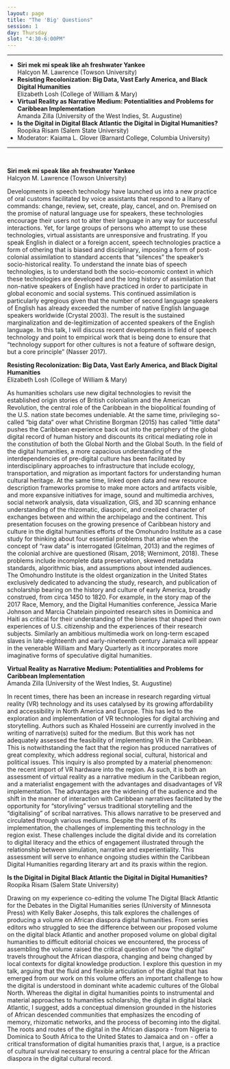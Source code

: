 ```yaml
---
layout: page
title: "The 'Big' Questions"
session: 1
day: Thursday
slot: "4:30-6:00PM"
---
```



---

- **Siri mek mi speak like ah freshwater Yankee**\
Halcyon M. Lawrence (Towson University)
- **Resisting Recolonization: Big Data, Vast Early America, and Black Digital Humanities**\
Elizabeth Losh (College of William & Mary)
- **Virtual Reality as Narrative Medium: Potentialities and Problems for Caribbean Implementation**\
Amanda Zilla (University of the West Indies, St. Augustine) 
- **Is the Digital in Digital Black Atlantic the Digital in Digital Humanities?**\
Roopika Risam (Salem State University)
- Moderator: Kaiama L. Glover (Barnard College, Columbia University)

---

<br>

**Siri mek mi speak like ah freshwater Yankee**\
Halcyon M. Lawrence (Towson University)

Developments in speech technology have launched us into a new practice of oral
customs facilitated by voice assistants that respond to a litany of commands: change,
review, set, create, play, cancel, and on. Premised on the promise of natural language use
for speakers, these technologies encourage their users not to alter their language in any
way for successful interactions. Yet, for large groups of persons who attempt to use these
technologies, virtual assistants are unresponsive and frustrating. If you speak English in
dialect or a foreign accent, speech technologies practice a form of othering that is biased
and disciplinary, imposing a form of post-colonial assimilation to standard accents that
“silences” the speaker’s socio-historical reality. To understand the innate bias of speech
technologies, is to understand both the socio-economic context in which these technologies
are developed and the long history of assimilation that non-native speakers of English have
practiced in order to participate in global economic and social systems. This continued
assimilation is particularly egregious given that the number of second language speakers of
English has already exceeded the number of native English language speakers worldwide
(Crystal 2003). The result is the sustained marginalization and de-legitimization of
accented speakers of the English language. In this talk, I will discuss recent developments
in field of speech technology and point to empirical work that is being done to ensure that
“technology support for other cultures is not a feature of software design, but a core
principle” (Nasser 2017).


**Resisting Recolonization: Big Data, Vast Early America, and Black Digital Humanities**\
Elizabeth Losh (College of William & Mary)

As humanities scholars use new digital technologies to revisit the established origin stories of British colonialism and the American Revolution, the central role of the Caribbean in the biopolitical founding of the U.S. nation state becomes undeniable. At the same time, privileging so-called “big data” over what Christine Borgman (2015) has called “little data” pushes the Caribbean experience back out into the periphery of the global digital record of human history and discounts its critical mediating role in the constitution of both the Global North and the Global South. In the field of the digital humanities, a more capacious understanding of the interdependencies of pre-digital culture has been facilitated by interdisciplinary approaches to infrastructure that include ecology, transportation, and migration as important factors for understanding human cultural heritage. At the same time, linked open data and new resource description frameworks promise to make more actors and artifacts visible, and more expansive initiatives for image, sound and multimedia archives, social network analysis, data visualization, GIS, and 3D scanning enhance understanding of the rhizomatic, diasporic, and creolized character of exchanges between and within the archipelago and the continent. This presentation focuses on the growing presence of Caribbean history and culture in the digital humanities efforts of the Omohundro Institute as a case study for thinking about four essential problems that arise when the concept of “raw data” is interrogated (Gitelman, 2013) and the regimes of the colonial archive are questioned (Risam, 2018; Wernimont, 2018). These problems include incomplete data preservation, skewed metadata standards, algorithmic bias, and assumptions about intended audiences. The Omohundro Institute is the oldest organization in the United States exclusively dedicated to advancing the study, research, and publication of scholarship bearing on the history and culture of early America, broadly construed, from circa 1450 to 1820. For example, in the story map of the 2017 Race, Memory, and the Digital Humanities conference, Jessica Marie Johnson and Marcia Chatelain pinpointed research sites in Dominica and Haiti as critical for their understanding of the binaries that shaped their own experiences of U.S. citizenship and the experiences of their research subjects. Similarly an ambitious multimedia work on long-term escaped slaves in late-eighteenth and early-nineteenth century Jamaica will appear in the venerable William and Mary Quarterly as it incorporates more imaginative forms of speculative digital humanities.

**Virtual Reality as Narrative Medium: Potentialities and Problems for Caribbean Implementation**\
Amanda Zilla (University of the West Indies, St. Augustine) 

In recent times, there has been an increase in research regarding virtual reality (VR) technology and its uses catalysed by its growing affordability and accessibility in North America and Europe. This has led to the exploration and implementation of VR technologies for digital archiving and storytelling. Authors such as Khaled Hosseini are currently involved in the writing of narrative(s) suited for the medium. But this work has not adequately assessed the feasibility of implementing VR in the Caribbean. This is notwithstanding the fact that the region has produced narratives of great complexity, which address regional social, cultural, historical and political issues. This inquiry is also prompted by a material phenomenon: the recent import of VR hardware into the region. As such, it is both an assessment of virtual reality as a narrative medium in the Caribbean region, and a materialist engagement with the advantages and disadvantages of VR implementation. The advantages are the widening of the audience and the shift in the manner of interaction with Caribbean narratives facilitated by the opportunity for “storyliving” versus traditional storytelling and the “digitalising” of scribal narratives. This allows narrative to be preserved and circulated through various mediums. Despite the merit of its implementation, the challenges of implementing this technology in the region exist. These challenges include the digital divide and its correlation to digital literacy and the ethics of engagement illustrated through the relationship between simulation, narrative and experientiality. This assessment will serve to enhance ongoing studies within the Caribbean Digital Humanities regarding literary art and its praxis within the region.

**Is the Digital in Digital Black Atlantic the Digital in Digital Humanities?**\
Roopika Risam (Salem State University)

Drawing on my experience co-editing the volume The Digital Black Atlantic for the Debates in the Digital Humanities series (University of Minnesota Press) with Kelly Baker Josephs, this talk explores the challenges of producing a volume on African diaspora digital humanities. From series editors who struggled to see the difference between our proposed volume on the digital black Atlantic and another proposed volume on global digital humanities to difficult editorial choices we encountered, the process of assembling the volume raised the critical question of how “the digital” travels throughout the African diaspora, changing and being changed by local contexts for digital knowledge production. I explore this question in my talk, arguing that the fluid and flexible articulation of the digital that has emerged from our work on this volume offers an important challenge to how the digital is understood in dominant white academic cultures of the Global North. Whereas the digital in digital humanities points to instrumental and material approaches to humanities scholarship, the digital in digital black Atlantic, I suggest, adds a conceptual dimension grounded in the histories of African descended communities that emphasizes the encoding of memory, rhizomatic networks, and the process of becoming into the digital. The roots and routes of the digital in the African diaspora - from Nigeria to Dominica to South Africa to the United States to Jamaica and on - offer a critical transformation of digital humanities praxis that, I argue, is a practice of cultural survival necessary to ensuring a central place for the African diaspora in the digital cultural record. 
